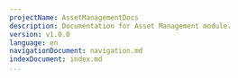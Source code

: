```yaml
---
projectName: AssetManagementDocs
description: Documentation for Asset Management module.
version: v1.0.0
language: en
navigationDocument: navigation.md
indexDocument: index.md
...
```

